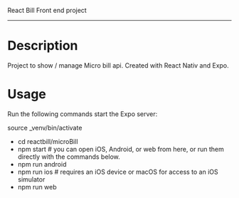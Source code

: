 React Bill Front end project
***********************************

Description
===========
Project to show / manage Micro bill api. Created with React Nativ and Expo.



Usage
=====
Run the following commands start the Expo server:

source _venv/bin/activate 

- cd  reactbill/microBill
- npm start # you can open iOS, Android, or web from here, or run them directly with the commands below.
- npm run android
- npm run ios # requires an iOS device or macOS for access to an iOS simulator
- npm run web
